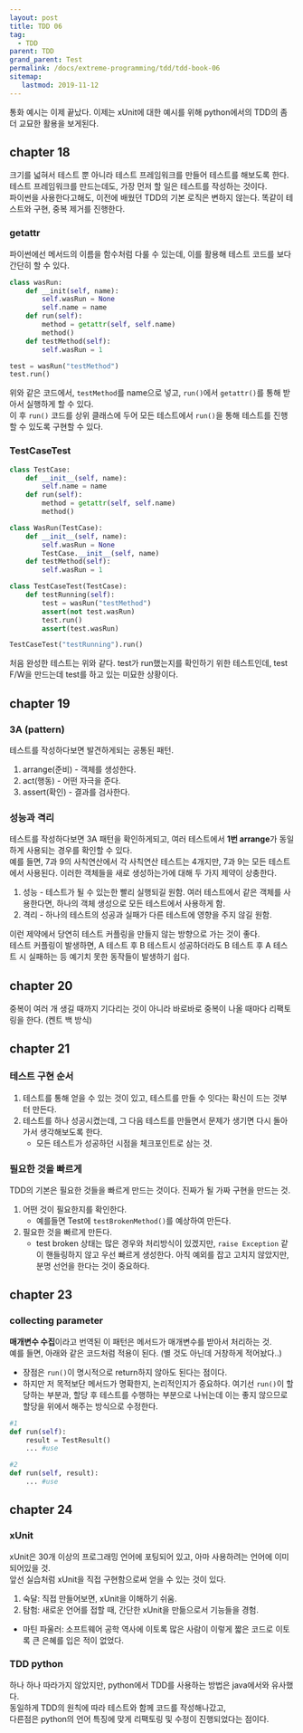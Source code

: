 ```yaml
---
layout: post
title: TDD 06
tag:
  - TDD
parent: TDD
grand_parent: Test
permalink: /docs/extreme-programming/tdd/tdd-book-06
sitemap:
   lastmod: 2019-11-12
---
```


통화 예시는 이제 끝났다. 이제는 xUnit에 대한 예시를 위해 python에서의 TDD의 좀 더 교묘한 활용을 보게된다.

## chapter 18

크기를 넓혀서 테스트 뿐 아니라 테스트 프레임워크를 만들어 테스트를 해보도록 한다.  
테스트 프레임워크를 만드는데도, 가장 먼저 할 일은 테스트를 작성하는 것이다.  
파이썬을 사용한다고해도, 이전에 배웠던 TDD의 기본 로직은 변하지 않는다. 똑같이 테스트와 구현, 중복 제거를 진행한다.

### getattr
파이썬에선 메서드의 이름을 함수처럼 다룰 수 있는데, 이를 활용해 테스트 코드를 보다 간단히 할 수 있다.
```python
class wasRun:
    def __init(self, name):
        self.wasRun = None
        self.name = name
    def run(self):
        method = getattr(self, self.name)
        method()
    def testMethod(self):
        self.wasRun = 1

test = wasRun("testMethod")
test.run()
```
위와 같은 코드에서, `testMethod`를 name으로 넣고, `run()`에서 `getattr()`를 통해 받아서 실행하게 할 수 있다.  
이 후 `run()` 코드를 상위 클래스에 두어 모든 테스트에서 `run()`을 통해 테스트를 진행할 수 있도록 구현할 수 있다.  

### TestCaseTest
```python
class TestCase:
    def __init__(self, name):
        self.name = name
    def run(self):
        method = getattr(self, self.name)
        method()

class WasRun(TestCase):
    def __init__(self, name):
        self.wasRun = None
        TestCase.__init__(self, name)
    def testMethod(self):
        self.wasRun = 1

class TestCaseTest(TestCase):
    def testRunning(self):
        test = wasRun("testMethod")
        assert(not test.wasRun)
        test.run()
        assert(test.wasRun)

TestCaseTest("testRunning").run()
```
처음 완성한 테스트는 위와 같다. test가 run했는지를 확인하기 위한 테스트인데, test F/W을 만드는데 test를 하고 있는 미묘한 상황이다.

## chapter 19

### 3A (pattern)
테스트를 작성하다보면 발견하게되는 공통된 패턴.
1. arrange(준비) - 객체를 생성한다.
2. act(행동) - 어떤 자극을 준다.
3. assert(확인) - 결과를 검사한다.

### 성능과 격리
테스트를 작성하다보면 3A 패턴을 확인하게되고, 여러 테스트에서 **1번 arrange**가 동일하게 사용되는 경우를 확인할 수 있다.  
예를 들면, 7과 9의 사칙연산에서 각 사칙연산 테스트는 4개지만, 7과 9는 모든 테스트에서 사용된다. 이러한 객체들을 새로 생성하는가에 대해 두 가지 제약이 상충한다.  
1. 성능 - 테스트가 될 수 있는한 빨리 실행되길 원함. 여러 테스트에서 같은 객체를 사용한다면, 하나의 객체 생성으로 모든 테스트에서 사용하게 함.
2. 격리 - 하나의 테스트의 성공과 실패가 다른 테스트에 영향을 주지 않길 원함.

이런 제약에서 당연히 테스트 커플링을 만들지 않는 방향으로 가는 것이 좋다.  
테스트 커플링이 발생하면, A 테스트 후 B 테스트시 성공하더라도 B 테스트 후 A 테스트 시 실패하는 등 예기치 못한 동작들이 발생하기 쉽다.

## chapter 20

중복이 여러 개 생길 때까지 기다리는 것이 아니라 바로바로 중복이 나올 때마다 리팩토링을 한다. (켄트 백 방식)

## chapter 21

### 테스트 구현 순서
1. 테스트를 통해 얻을 수 있는 것이 있고, 테스트를 만들 수 잇다는 확신이 드는 것부터 만든다.
2. 테스트를 하나 성공시켰는데, 그 다음 테스트를 만들면서 문제가 생기면 다시 돌아가서 생각해보도록 한다.
   - 모든 테스트가 성공하던 시점을 체크포인트로 삼는 것.

### 필요한 것을 빠르게
TDD의 기본은 필요한 것들을 빠르게 만드는 것이다. 진짜가 될 가짜 구현을 만드는 것.  
1. 어떤 것이 필요한지를 확인한다.
   - 예를들면 Test에 `testBrokenMethod()`를 예상하여 만든다.
2. 필요한 것을 빠르게 만든다.
   - test broken 상태는 많은 경우와 처리방식이 있겠지만, `raise Exception` 같이 핸들링하지 않고 우선 빠르게 생성한다. 아직 예외를 잡고 고치지 않았지만, 분명 선언을 한다는 것이 중요하다.

## chapter 23

### collecting parameter
**매개변수 수집**이라고 번역된 이 패턴은 메서드가 매개변수를 받아서 처리하는 것.  
예를 들면, 아래와 같은 코드처럼 적용이 된다. (별 것도 아닌데 거창하게 적어놨다..)  
- 장점은 `run()`이 명시적으로 return하지 않아도 된다는 점이다.
- 하지만 저 목적보단 메서드가 명확한지, 논리적인지가 중요하다. 여기선 `run()`이 할당하는 부분과, 할당 후 테스트를 수행하는 부분으로 나뉘는데 이는 좋지 않으므로 할당을 위에서 해주는 방식으로 수정한다.  
```python
#1
def run(self):
    result = TestResult()
    ... #use

#2
def run(self, result):
    ... #use
```

## chapter 24

### xUnit
xUnit은 30개 이상의 프로그래밍 언어에 포팅되어 있고, 아마 사용하려는 언어에 이미 되어있을 것.  
앞선 실습처럼 xUnit을 직접 구현함으로써 얻을 수 있는 것이 있다.  
1. 숙달: 직접 만들어보면, xUnit을 이해하기 쉬움.
2. 탐험: 새로운 언어를 접할 때, 간단한 xUnit을 만듦으로서 기능들을 경험.

* 마틴 파울러: 소프트웨어 공학 역사에 이토록 많은 사람이 이렇게 짧은 코드로 이토록 큰 은혜를 입은 적이 없었다.

### TDD python
하나 하나 따라가지 않았지만, python에서 TDD를 사용하는 방법은 java에서와 유사했다.  
동일하게 TDD의 원칙에 따라 테스트와 함께 코드를 작성해나갔고,  
다른점은 python의 언어 특징에 맞게 리팩토링 및 수정이 진행되었다는 점이다.